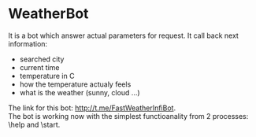 # WeatherBot

It is a bot which answer actual parameters for request. 
It call back next information: 
 - searched city
 - current time
 - temperature in C
 - how the temperature actualy feels
 - what is the weather (sunny, cloud ...)
 
 The link for this bot: http://t.me/FastWeatherInfiBot.  
The bot is working now with the simplest functioanality from 2 processes: \help and \start.
 
